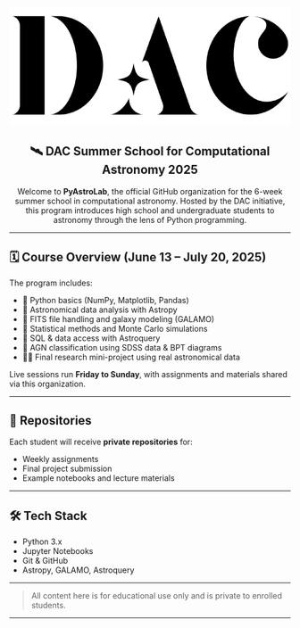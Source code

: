 <p align="center">
  <img src="dac.png" width="600" alt="dac Logo">
</p>


<h2 align="center">🛰️ DAC Summer School for Computational Astronomy 2025</h2>

<p align="center">
  Welcome to <strong>PyAstroLab</strong>, the official GitHub organization for the 6-week summer school in computational astronomy. Hosted by the DAC initiative, this program introduces high school and undergraduate students to astronomy through the lens of Python programming.
</p>

---

## 🗓️ Course Overview (June 13 – July 20, 2025)

The program includes:
- 🐍 Python basics (NumPy, Matplotlib, Pandas)
- 🌠 Astronomical data analysis with Astropy
- 💾 FITS file handling and galaxy modeling (GALAMO)
- 🧪 Statistical methods and Monte Carlo simulations
- 🔭 SQL & data access with Astroquery
- 🔬 AGN classification using SDSS data & BPT diagrams
- 🧑‍💻 Final research mini-project using real astronomical data

Live sessions run **Friday to Sunday**, with assignments and materials shared via this organization.

---

## 📁 Repositories

Each student will receive **private repositories** for:
- Weekly assignments
- Final project submission
- Example notebooks and lecture materials

---

## 🛠️ Tech Stack
- Python 3.x
- Jupyter Notebooks
- Git & GitHub
- Astropy, GALAMO, Astroquery

---

> All content here is for educational use only and is private to enrolled students.

---
